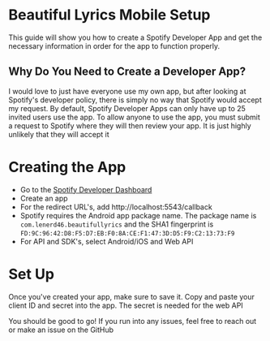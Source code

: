 # Beautiful Lyrics Mobile Setup

This guide will show you how to create a Spotify Developer App and get the necessary information in order for the app to function properly. 


## Why Do You Need to Create a Developer App?
I would love to just have everyone use my own app, but after looking at Spotify's developer policy, there is simply no way that Spotify would accept my request. By default, Spotify Developer Apps can only have up to 25 invited users use the app. To allow anyone to use the app, you must submit a request to Spotify where they will then review your app. It is just highly unlikely that they will accept it

# Creating the App

* Go to the [Spotify Developer Dashboard](https://developer.spotify.com/dashboard)
* Create an app
* For the redirect URL's, add http://localhost:5543/callback
* Spotify requires the Android app package name. The package name is `com.lenerd46.beautifullyrics` and the SHA1 fingerprint is `FD:9C:96:42:D8:F5:D7:EB:F0:8A:CE:F1:47:3D:D5:F9:C2:13:73:F9`
* For API and SDK's, select Android/iOS and Web API

# Set Up
Once you've created your app, make sure to save it. Copy and paste your client ID and secret into the app. The secret is needed for the web API


You should be good to go! If you run into any issues, feel free to reach out or make an issue on the GitHub